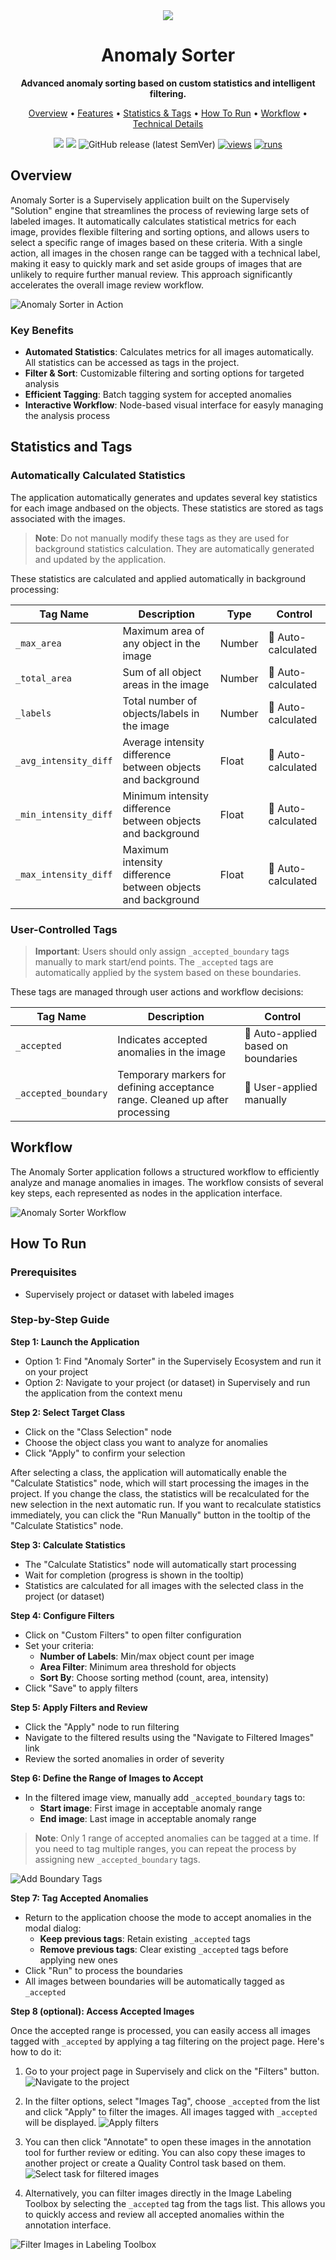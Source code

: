 <div align="center" markdown>

<img src="https://github.com/supervisely-ecosystem/anomaly-sorter/releases/download/v0.1.0/poster.jpg">

# Anomaly Sorter

**Advanced anomaly sorting based on custom statistics and intelligent filtering.**

<p align="center">
  <a href="#Overview">Overview</a> •
  <a href="#Features">Features</a> •
  <a href="#Statistics-and-Tags">Statistics & Tags</a> •
  <a href="#How-To-Run">How To Run</a> •
  <a href="#Workflow">Workflow</a> •
  <a href="#Technical-Details">Technical Details</a>
</p>

[![](https://img.shields.io/badge/supervisely-ecosystem-brightgreen)](https://ecosystem.supervisely.com/apps/supervisely-ecosystem/anomaly-sorter)
[![](https://img.shields.io/badge/slack-chat-green.svg?logo=slack)](https://supervisely.com/slack)
![GitHub release (latest SemVer)](https://img.shields.io/github/v/release/supervisely-ecosystem/anomaly-sorter)
[![views](https://app.supervisely.com/img/badges/views/supervisely-ecosystem/anomaly-sorter.png)](https://supervisely.com)
[![runs](https://app.supervisely.com/img/badges/runs/supervisely-ecosystem/anomaly-sorter.png)](https://supervisely.com)

</div>

## Overview

Anomaly Sorter is a Supervisely application built on the Supervisely "Solution" engine that streamlines the process of reviewing large sets of labeled images. It automatically calculates statistical metrics for each image, provides flexible filtering and sorting options, and allows users to select a specific range of images based on these criteria. With a single action, all images in the chosen range can be tagged with a technical label, making it easy to quickly mark and set aside groups of images that are unlikely to require further manual review. This approach significantly accelerates the overall image review workflow.

![Anomaly Sorter in Action](https://github.com/supervisely-ecosystem/anomaly-sorter/releases/download/v0.1.0/gui.jpg)

### Key Benefits

- **Automated Statistics**: Calculates metrics for all images automatically. All statistics can be accessed as tags in the project.
- **Filter & Sort**: Customizable filtering and sorting options for targeted analysis
- **Efficient Tagging**: Batch tagging system for accepted anomalies
- **Interactive Workflow**: Node-based visual interface for easyly managing the analysis process

## Statistics and Tags

### Automatically Calculated Statistics

The application automatically generates and updates several key statistics for each image andbased on the objects. These statistics are stored as tags associated with the images.

> **Note**: Do not manually modify these tags as they are used for background statistics calculation. They are automatically generated and updated by the application.

These statistics are calculated and applied automatically in background processing:

| Tag Name              | Description                                                 | Type   | Control            |
| --------------------- | ----------------------------------------------------------- | ------ | ------------------ |
| `_max_area`           | Maximum area of any object in the image                     | Number | 🤖 Auto-calculated |
| `_total_area`         | Sum of all object areas in the image                        | Number | 🤖 Auto-calculated |
| `_labels`             | Total number of objects/labels in the image                 | Number | 🤖 Auto-calculated |
| `_avg_intensity_diff` | Average intensity difference between objects and background | Float  | 🤖 Auto-calculated |
| `_min_intensity_diff` | Minimum intensity difference between objects and background | Float  | 🤖 Auto-calculated |
| `_max_intensity_diff` | Maximum intensity difference between objects and background | Float  | 🤖 Auto-calculated |

### User-Controlled Tags

> **Important**: Users should only assign `_accepted_boundary` tags manually to mark start/end points. The `_accepted` tags are automatically applied by the system based on these boundaries.

These tags are managed through user actions and workflow decisions:

| Tag Name             | Description                                                                  | Control                             |
| -------------------- | ---------------------------------------------------------------------------- | ----------------------------------- |
| `_accepted`          | Indicates accepted anomalies in the image                                    | 🤖 Auto-applied based on boundaries |
| `_accepted_boundary` | Temporary markers for defining acceptance range. Cleaned up after processing | 👤 User-applied manually            |

## Workflow

The Anomaly Sorter application follows a structured workflow to efficiently analyze and manage anomalies in images. The workflow consists of several key steps, each represented as nodes in the application interface.

![Anomaly Sorter Workflow](https://github.com/supervisely-ecosystem/anomaly-sorter/releases/download/v0.1.0/schema.jpg)

## How To Run

### Prerequisites

- Supervisely project or dataset with labeled images

### Step-by-Step Guide

**Step 1: Launch the Application**

- Option 1: Find "Anomaly Sorter" in the Supervisely Ecosystem and run it on your project
- Option 2: Navigate to your project (or dataset) in Supervisely and run the application from the context menu

**Step 2: Select Target Class**

- Click on the "Class Selection" node
- Choose the object class you want to analyze for anomalies
- Click "Apply" to confirm your selection

After selecting a class, the application will automatically enable the "Calculate Statistics" node, which will start processing the images in the project. If you change the class, the statistics will be recalculated for the new selection in the next automatic run. If you want to recalculate statistics immediately, you can click the "Run Manually" button in the tooltip of the "Calculate Statistics" node.

**Step 3: Calculate Statistics**

- The "Calculate Statistics" node will automatically start processing
- Wait for completion (progress is shown in the tooltip)
- Statistics are calculated for all images with the selected class in the project (or dataset)

**Step 4: Configure Filters**

- Click on "Custom Filters" to open filter configuration
- Set your criteria:
  - **Number of Labels**: Min/max object count per image
  - **Area Filter**: Minimum area threshold for objects
  - **Sort By**: Choose sorting method (count, area, intensity)
- Click "Save" to apply filters

**Step 5: Apply Filters and Review**

- Click the "Apply" node to run filtering
- Navigate to the filtered results using the "Navigate to Filtered Images" link
- Review the sorted anomalies in order of severity

**Step 6: Define the Range of Images to Accept**

- In the filtered image view, manually add `_accepted_boundary` tags to:
  - **Start image**: First image in acceptable anomaly range
  - **End image**: Last image in acceptable anomaly range

> **Note**: Only 1 range of accepted anomalies can be tagged at a time. If you need to tag multiple ranges, you can repeat the process by assigning new `_accepted_boundary` tags.


![Add Boundary Tags](https://github.com/supervisely-ecosystem/anomaly-sorter/releases/download/v0.1.0/boundary_tag.jpg)


**Step 7: Tag Accepted Anomalies**
- Return to the application choose the mode to accept anomalies in the modal dialog:
  - **Keep previous tags**: Retain existing `_accepted` tags
  - **Remove previous tags**: Clear existing `_accepted` tags before applying new ones
- Click "Run" to process the boundaries
- All images between boundaries will be automatically tagged as `_accepted`


**Step 8 (optional): Access Accepted Images**

Once the accepted range is processed, you can easily access all images tagged with `_accepted` by applying a tag filtering on the project page. Here's how to do it:

1. Go to your project page in Supervisely and click on the "Filters" button.
   ![Navigate to the project](https://github.com/supervisely-ecosystem/anomaly-sorter/releases/download/v0.1.0/filtering1.jpg)
2. In the filter options, select "Images Tag", choose `_accepted` from the list and click "Apply" to filter the images. All images tagged with `_accepted` will be displayed.
   ![Apply filters](https://github.com/supervisely-ecosystem/anomaly-sorter/releases/download/v0.1.0/filtering2.jpg)
3. You can then click "Annotate" to open these images in the annotation tool for further review or editing. You can also copy these images to another project or create a Quality Control task based on them.
   ![Select task for filtered images](https://github.com/supervisely-ecosystem/anomaly-sorter/releases/download/v0.1.0/filtering3.jpg)

4. Alternatively, you can filter images directly in the Image Labeling Toolbox by selecting the `_accepted` tag from the tags list. This allows you to quickly access and review all accepted anomalies within the annotation interface.

![Filter Images in Labeling Toolbox](https://github.com/supervisely-ecosystem/anomaly-sorter/releases/download/v0.1.0/filtering4.jpg)
